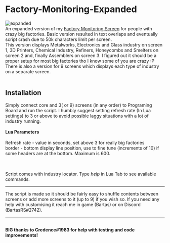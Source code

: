 # Factory-Monitoring-Expanded
![expanded](https://user-images.githubusercontent.com/61538051/218508893-b6412c34-e172-4fd8-90a4-00b6801f20c7.png)
<br>
An expanded version of my [Factory Monitoring Screen](https://github.com/BartasRS/Factory_monitoring_screen) for people with crazy big factories. Basic version resulted in text overlaps and eventually script crash due to 50k characters limit per screen.
<br>
This version displays Metalworks, Electronics and Glass industry on screen 1, 3D Printers, Chemical Industry, Refiners, Honeycombs and Smelters on screen 2 and, finally Assemblers on screen 3. I figured out it should be a proper setup for most big factories tho I know some of you are crazy :P<br>
There is also a version for 9 screens which displays each type of industry on a separate screen.
<br><br>
## Installation
Simply connect core and 3( or 9) screens (in any order) to Programing Board and run the script. I humbly suggest setting refresh rate (In Lua settings) to 3 or above to avoid possible laggy situations with a lot of industry running.<br><br>
<b>Lua Parameters</b><br><br>
Refresh rate - value in seconds, set above 3 for really big factories<br>
border - bottom display line position, use to fine tune (increments of 10) if some headers are at the bottom. Maximum is 600.<br>

<br><br>
Script comes with industry locator. Type <i>help</i> in Lua Tab to see available commands.

<hr>
The script is made so it should be fairly easy to shuffle contents between screens or add more screens to it (up to 9) if you wish so. If you need any help with customising it reach me in game (Bartas) or on Discord (BartasRS#2742).
<hr>
<br>
<b>BIG thanks to Credence#1983 for help with testing and code improvements!</b>
